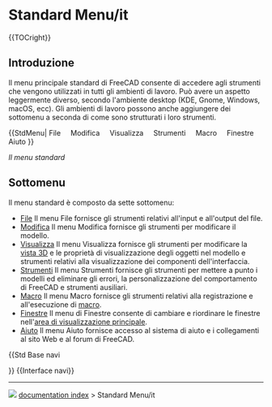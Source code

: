 # Standard Menu/it
{{TOCright}}



## Introduzione

Il menu principale standard di FreeCAD consente di accedere agli strumenti che vengono utilizzati in tutti gli ambienti di lavoro. Può avere un aspetto leggermente diverso, secondo l\'ambiente desktop (KDE, Gnome, Windows, macOS, ecc). Gli ambienti di lavoro possono anche aggiungere dei sottomenu a seconda di come sono strutturati i loro strumenti.


{{StdMenu| File &nbsp;&nbsp;&nbsp; Modifica &nbsp;&nbsp;&nbsp; Visualizza &nbsp;&nbsp;&nbsp; Strumenti &nbsp;&nbsp;&nbsp; Macro &nbsp;&nbsp;&nbsp; Finestre &nbsp;&nbsp;&nbsp; Aiuto }}



*Il menu standard*



## Sottomenu

Il menu standard è composto da sette sottomenu:

-   [File](Std_File_Menu/it.md) Il menu File fornisce gli strumenti relativi all\'input e all\'output del file.
-   [Modifica](Std_Edit_Menu/it.md) Il menu Modifica fornisce gli strumenti per modificare il modello.
-   [Visualizza](Std_View_Menu/it.md) Il menu Visualizza fornisce gli strumenti per modificare la [vista 3D](3D_view/it.md) e le proprietà di visualizzazione degli oggetti nel modello e strumenti relativi alla visualizzazione dei componenti dell\'interfaccia.
-   [Strumenti](Std_Tools_Menu/it.md) Il menu Strumenti fornisce gli strumenti per mettere a punto i modelli ed eliminare gli errori, la personalizzazione del comportamento di FreeCAD e strumenti ausiliari.
-   [Macro](Std_Macro_Menu/it.md) Il menu Macro fornisce gli strumenti relativi alla registrazione e all\'esecuzione di [macro](Macros/it.md).
-   [Finestre](Std_Windows_Menu/it.md) Il menu di Finestre consente di cambiare e riordinare le finestre nell\'[area di visualizzazione principale](Main_view_area/it.md).
-   [Aiuto](Std_Help_Menu/it.md) Il menu Aiuto fornisce accesso al sistema di aiuto e i collegamenti al sito Web e al forum di FreeCAD.


{{Std Base navi

}}  {{Interface navi}}



---
![](images/Button_right.svg) [documentation index](../README.md) > Standard Menu/it
